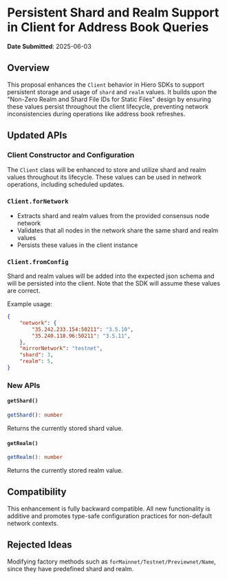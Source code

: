 # Persistent Shard and Realm Support in Client for Address Book Queries

**Date Submitted**: 2025-06-03

## Overview

This proposal enhances the `Client` behavior in Hiero SDKs to support persistent storage and usage of `shard` and `realm` values. It builds upon the "Non-Zero Realm and Shard File IDs for Static Files" design by ensuring these values persist throughout the client lifecycle, preventing network inconsistencies during operations like address book refreshes.

## Updated APIs

### Client Constructor and Configuration

The `Client` class will be enhanced to store and utilize shard and realm values throughout its lifecycle. These values can be used in network operations, including scheduled updates.

### `Client.forNetwork`
- Extracts shard and realm values from the provided consensus node network
- Validates that all nodes in the network share the same shard and realm values
- Persists these values in the client instance

### `Client.fromConfig`
Shard and realm values will be added into the expected json schema and will be persisted into the client.
Note that the SDK will assume these values are correct.

Example usage:
```json
{
    "network": {
		"35.242.233.154:50211": "3.5.10",
		"35.240.118.96:50211": "3.5.11",
    },
    "mirrorNetwork": "testnet",
    "shard": 3,
  	"realm": 5,
}
```

### New APIs

#### `getShard()`
```typescript
getShard(): number
```
Returns the currently stored shard value.

#### `getRealm()`
```typescript
getRealm(): number
```
Returns the currently stored realm value.

## Compatibility

This enhancement is fully backward compatible. All new functionality is additive and promotes type-safe configuration practices for non-default network contexts.

## Rejected Ideas

Modifying factory methods such as `forMainnet/Testnet/Previewnet/Name`, since they have predefined shard and realm.